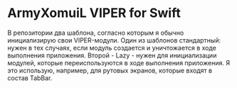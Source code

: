 # ArmyXomuiL VIPER for Swift

В репозитории два шаблона, согласно которым я обычно инициализирую свои VIPER-модули. 
Один из шаблонов стандартный: нужен в тех случаях, если модуль создается и уничтожается в ходе выполнения приложения. 
Второй - Lazy - нужен для инициализации модулей, которые переиспользуются в ходе выполнения приложения. Я это использую, например, для рутовых экранов, которые входят в состав TabBar. 

